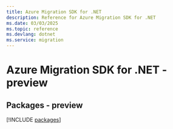 ```yaml
---
title: Azure Migration SDK for .NET
description: Reference for Azure Migration SDK for .NET
ms.date: 03/03/2025
ms.topic: reference
ms.devlang: dotnet
ms.service: migration
---
```

# Azure Migration SDK for .NET - preview
## Packages - preview
[!INCLUDE [packages](migration-index.md)]